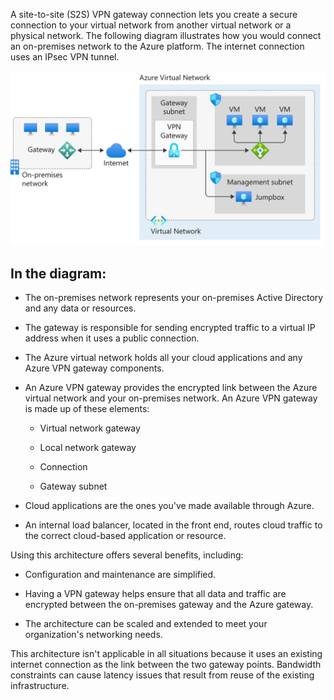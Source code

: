 

A site-to-site (S2S) VPN gateway connection lets you create a secure connection to your virtual network from another virtual network or a physical network. The following diagram illustrates how you would connect an on-premises network to the Azure platform. The internet connection uses an IPsec VPN tunnel.

![Site-to-site VPN Gateway architecture.](../media/site-site-vpn-architecture.png)

## In the diagram:

- The on-premises network represents your on-premises Active Directory and any data or resources.

- The gateway is responsible for sending encrypted traffic to a virtual IP address when it uses a public connection.

- The Azure virtual network holds all your cloud applications and any Azure VPN gateway components.

- An Azure VPN gateway provides the encrypted link between the Azure virtual network and your on-premises network. An Azure VPN gateway is made up of these elements:

  - Virtual network gateway

  - Local network gateway

  - Connection

  - Gateway subnet

- Cloud applications are the ones you've made available through Azure.

- An internal load balancer, located in the front end, routes cloud traffic to the correct cloud-based application or resource.

Using this architecture offers several benefits, including:

- Configuration and maintenance are simplified.

- Having a VPN gateway helps ensure that all data and traffic are encrypted between the on-premises gateway and the Azure gateway.

- The architecture can be scaled and extended to meet your organization's networking needs.

This architecture isn't applicable in all situations because it uses an existing internet connection as the link between the two gateway points. Bandwidth constraints can cause latency issues that result from reuse of the existing infrastructure.